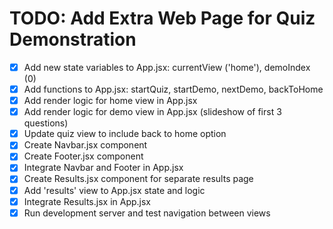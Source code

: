 # TODO: Add Extra Web Page for Quiz Demonstration

- [x] Add new state variables to App.jsx: currentView ('home'), demoIndex (0)
- [x] Add functions to App.jsx: startQuiz, startDemo, nextDemo, backToHome
- [x] Add render logic for home view in App.jsx
- [x] Add render logic for demo view in App.jsx (slideshow of first 3 questions)
- [x] Update quiz view to include back to home option
- [x] Create Navbar.jsx component
- [x] Create Footer.jsx component
- [x] Integrate Navbar and Footer in App.jsx
- [x] Create Results.jsx component for separate results page
- [x] Add 'results' view to App.jsx state and logic
- [x] Integrate Results.jsx in App.jsx
- [x] Run development server and test navigation between views
